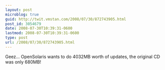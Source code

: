 ```yaml
---
layout: post
microblog: true
guid: http://twit.vmstan.com/2008/07/30/872743905.html
post_id: 3054679
date: 2008-07-30T10:39:31-0600
lastmod: 2008-07-30T10:39:31-0600
type: post
url: /2008/07/30/872743905.html
---
```

Geez... OpenSolaris wants to do 4032MB worth of updates, the original CD was only 680MB!
